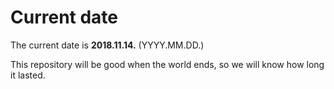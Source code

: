 # Current date

The current date is **2018.11.14.** (YYYY.MM.DD.)

This repository will be good when the world ends, so we will know how long it lasted.